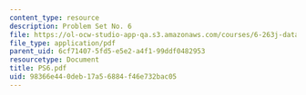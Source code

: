 ```yaml
---
content_type: resource
description: Problem Set No. 6
file: https://ol-ocw-studio-app-qa.s3.amazonaws.com/courses/6-263j-data-communication-networks-fall-2002/98366e440deb17a56884f46e732bac05_PS6.pdf
file_type: application/pdf
parent_uid: 6cf71407-5fd5-e5e2-a4f1-99ddf0482953
resourcetype: Document
title: PS6.pdf
uid: 98366e44-0deb-17a5-6884-f46e732bac05
---
```

